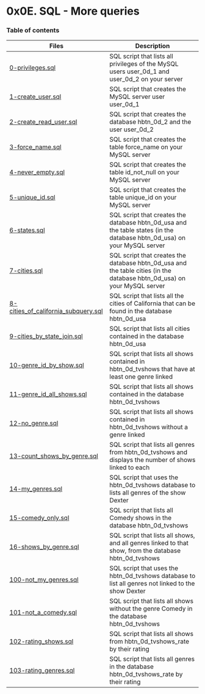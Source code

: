 # 0x0E. SQL - More queries

### Table of contents
Files | Description
----- | -----------
[0-privileges.sql](./0-privileges.sql) | SQL script that lists all privileges of the MySQL users user_0d_1 and user_0d_2 on your server
[1-create_user.sql](./1-create_user.sql) | SQL script that creates the MySQL server user user_0d_1
[2-create_read_user.sql](./2-create_read_user.sql) | SQL script that creates the database hbtn_0d_2 and the user user_0d_2
[3-force_name.sql](./3-force_name.sql) | SQL script that creates the table force_name on your MySQL server
[4-never_empty.sql](./4-never_empty.sql) | SQL script that creates the table id_not_null on your MySQL server
[5-unique_id.sql](./5-unique_id.sql) | SQL script that creates the table unique_id on your MySQL server
[6-states.sql](./6-states.sql) | SQL script that creates the database hbtn_0d_usa and the table states (in the database hbtn_0d_usa) on your MySQL server
[7-cities.sql](./7-cities.sql) | SQL script that creates the database hbtn_0d_usa and the table cities (in the database hbtn_0d_usa) on your MySQL server
[8-cities_of_california_subquery.sql](./8-cities_of_california_subquery.sql) | SQL script that lists all the cities of California that can be found in the database hbtn_0d_usa
[9-cities_by_state_join.sql](./9-cities_by_state_join.sql) | SQL script that lists all cities contained in the database hbtn_0d_usa
[10-genre_id_by_show.sql](./10-genre_id_by_show.sql) | SQL script that lists all shows contained in hbtn_0d_tvshows that have at least one genre linked
[11-genre_id_all_shows.sql](./11-genre_id_all_shows.sql) | SQL script that lists all shows contained in the database hbtn_0d_tvshows
[12-no_genre.sql](./12-no_genre.sql) | SQL script that lists all shows contained in hbtn_0d_tvshows without a genre linked
[13-count_shows_by_genre.sql](./13-count_shows_by_genre.sql) | SQL script that lists all genres from hbtn_0d_tvshows and displays the number of shows linked to each
[14-my_genres.sql](./14-my_genres.sql) | SQL script that uses the hbtn_0d_tvshows database to lists all genres of the show Dexter
[15-comedy_only.sql](./15-comedy_only.sql) | SQL script that lists all Comedy shows in the database hbtn_0d_tvshows
[16-shows_by_genre.sql](./16-shows_by_genre.sql) | SQL script that lists all shows, and all genres linked to that show, from the database hbtn_0d_tvshows
[100-not_my_genres.sql](./100-not_my_genres.sql) | SQL script that uses the hbtn_0d_tvshows database to list all genres not linked to the show Dexter
[101-not_a_comedy.sql](./101-not_a_comedy.sql) | SQL script that lists all shows without the genre Comedy in the database hbtn_0d_tvshows
[102-rating_shows.sql](./102-rating_shows.sql) | SQL script that lists all shows from hbtn_0d_tvshows_rate by their rating
[103-rating_genres.sql](./103-rating_genres.sql) | SQL script that lists all genres in the database hbtn_0d_tvshows_rate by their rating
